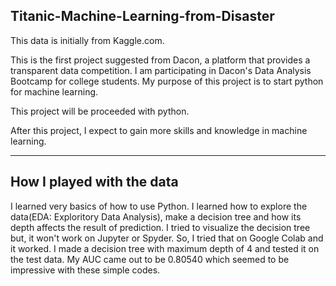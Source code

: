 ## Titanic-Machine-Learning-from-Disaster
This data is initially from Kaggle.com. 

This is the first project suggested from Dacon, a platform that provides a transparent data competition. I am participating in Dacon's Data Analysis Bootcamp for college students. My purpose of this project is to start python for machine learning. 

This project will be proceeded with python.

After this project, I expect to gain more skills and knowledge in machine learning.

--------------------------------------------------------------------------------------------------
## How I played with the data
I learned very basics of how to use Python. I learned how to explore the data(EDA: Exploritory Data Analysis), make a decision tree and how its depth affects the result of prediction. I tried to visualize the decision tree but, it won't work on Jupyter or Spyder. So, I tried that on Google Colab and it worked.
I made a decision tree with maximum depth of 4 and tested it on the test data. My AUC came out to be 0.80540 which seemed to be impressive with these simple codes.
